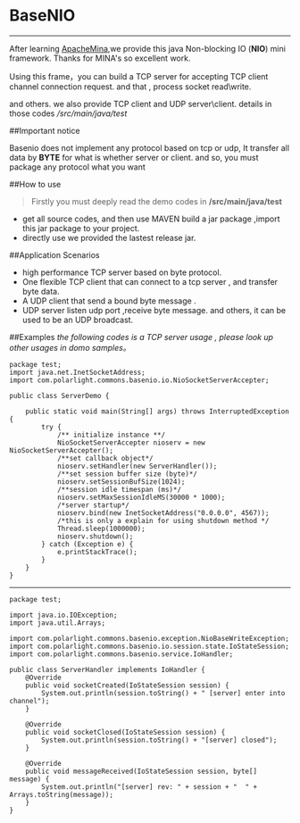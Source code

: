 # BaseNIO
***

After learning [ApacheMina](http://mina.apache.org/),we provide this java Non-blocking IO (**NIO**) mini framework. Thanks for MINA's so excellent work.

Using this frame，you can build a TCP server for accepting TCP client channel connection request. and that , process socket read\write.

and others. we also provide TCP client and UDP server\client. details in those codes */src/main/java/test*

##Important notice

Basenio does not implement any protocol based on tcp or udp, It transfer all data by **BYTE** for what is whether server or client. and so,  you must package any protocol what you want


##How to use

> Firstly you must deeply read the demo codes in **/src/main/java/test**

* get all source codes, and then use MAVEN build a jar package ,import this jar package to your project.
* directly use we provided the lastest release jar.

##Application Scenarios

* high performance TCP server based on byte protocol.
* One flexible TCP client that can connect to a tcp server , and transfer byte data.
* A UDP client that send a bound byte message .
* UDP server listen udp port ,receive byte message. and others, it can be used to be an UDP broadcast.

##Examples
*the following codes is a TCP server usage , please look up other usages in domo samples。*

	package test;
	import java.net.InetSocketAddress;
	import com.polarlight.commons.basenio.io.NioSocketServerAccepter;

	public class ServerDemo {

		public static void main(String[] args) throws InterruptedException {
			try {
				/** initialize instance **/
				NioSocketServerAccepter nioserv = new NioSocketServerAccepter();
				/**set callback object*/
				nioserv.setHandler(new ServerHandler());
				/**set session buffer size (byte)*/
				nioserv.setSessionBufSize(1024);
				/**session idle timespan (ms)*/
				nioserv.setMaxSessionIdleMS(30000 * 1000);
				/*server startup*/
				nioserv.bind(new InetSocketAddress("0.0.0.0", 4567));
				/*this is only a explain for using shutdown method */
				Thread.sleep(1000000);
				nioserv.shutdown();
			} catch (Exception e) {
				e.printStackTrace();
			}
		}
	}

***
	
	package test;

	import java.io.IOException;
	import java.util.Arrays;

	import com.polarlight.commons.basenio.exception.NioBaseWriteException;
	import com.polarlight.commons.basenio.io.session.state.IoStateSession;
	import com.polarlight.commons.basenio.service.IoHandler;

	public class ServerHandler implements IoHandler {
		@Override
		public void socketCreated(IoStateSession session) {
			System.out.println(session.toString() + " [server] enter into channel");
		}

		@Override
		public void socketClosed(IoStateSession session) {
			System.out.println(session.toString() + "[server] closed");
		}

		@Override
		public void messageReceived(IoStateSession session, byte[] message) {
			System.out.println("[server] rev: " + session + "  " + 			Arrays.toString(message));
		}
	}